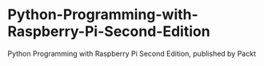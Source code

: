 # Python-Programming-with-Raspberry-Pi-Second-Edition
Python Programming with Raspberry Pi Second Edition, published by Packt
